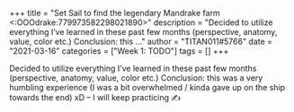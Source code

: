 +++
title = "Set Sail to find the legendary Mandrake farm <:OOOdrake:779973582298021890>"
description = "Decided to utilize everything I’ve learned in these past few months (perspective, anatomy, value, color etc.) Conclusion: this ..."
author = "TITAN011#5766"
date = "2021-03-16"
categories = ["Week 1: TODO"]
tags = []
+++

Decided to utilize everything I’ve learned in these past few months (perspective, anatomy, value, color etc.) Conclusion: this was a very humbling experience (I was a bit overwhelmed / kinda gave up on the ship towards the end) xD – I will keep practicing  ✍️
